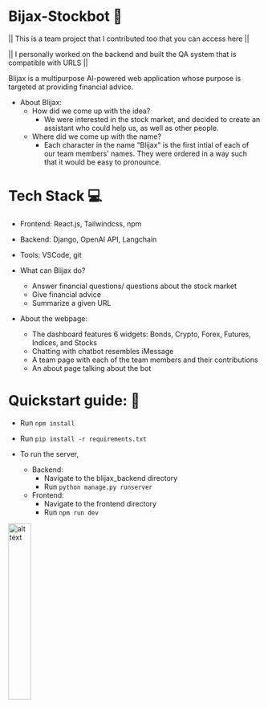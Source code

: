 # Bijax-Stockbot 🤖

|| This is a team project that I contributed too that you can access here ||

|| I personally worked on the backend and built the QA system that is compatible with URLS ||


Blijax is a multipurpose AI-powered web application whose purpose is targeted at providing financial advice.
- About Blijax:
    - How did we come up with the idea?
        - We were interested in the stock market, and decided to create an assistant who could help us, as well as other people.
    - Where did we come up with the name?
        - Each character in the name "Blijax" is the first intial of each of our team members' names. They were ordered in a way such that it would be easy to pronounce.

# Tech Stack 💻

- Frontend: React.js, Tailwindcss, npm 
- Backend: Django, OpenAI API, Langchain 
- Tools: VSCode, git 

- What can Blijax do?
    - Answer financial questions/ questions about the stock market
    - Give financial advice
    - Summarize a given URL
- About the webpage:
    - The dashboard features 6 widgets: Bonds, Crypto, Forex, Futures, Indices, and Stocks
    - Chatting with chatbot resembles iMessage
    - A team page with each of the team members and their contributions
    - An about page talking about the bot


# Quickstart guide: 🚀
- Run ```npm install```
- Run ```pip install -r requirements.txt```
    
- To run the server,
    - Backend:
        - Navigate to the blijax_backend directory
        - Run ```python manage.py runserver```
    - Frontend:
        - Navigate to the frontend directory
        - Run ```npm run dev```

<img src="https://github.com/therealcyberlord/Blijax-Stockbot/blob/main/frontend/src/assets/stockbot.jpg" alt="alt text" width="30%">


